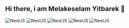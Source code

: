 ## Hi there, i am Melakeselam Yitbarek 👋
![NestJS](https://img.shields.io/badge/NestJS-E0234E?style=circular&logo=nestjs&logoColor=white)
![NestJS](https://img.shields.io/badge/Next.js-ffffff?style=circular&logo=nextjs&logoColor=black)
![NestJS](https://img.shields.io/badge/React-61DAFB?style=flat&logo=reactjs&logoColor=white)
![NestJS](https://img.shields.io/badge/NestJS-E0234E?style=flat&logo=nestjs&logoColor=white)
![NestJS](https://img.shields.io/badge/NestJS-E0234E?style=flat&logo=nestjs&logoColor=white)

<!--
**melegithubyit/melegithubyit** is a ✨ _special_ ✨ repository because its `README.md` (this file) appears on your GitHub profile.

Here are some ideas to get you started:

- 🔭 I’m currently working on ...
- 🌱 I’m currently learning ...
- 👯 I’m looking to collaborate on ...
- 🤔 I’m looking for help with ...
- 💬 Ask me about ...
- 📫 How to reach me: ...
- 😄 Pronouns: ...
- ⚡ Fun fact: ...
-->
